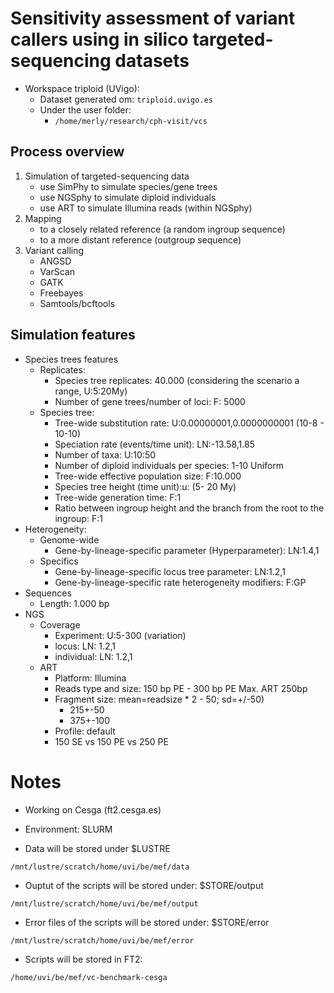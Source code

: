 # Sensitivity assessment of variant callers using in silico targeted-sequencing datasets

- Workspace triploid (UVigo):
    - Dataset generated om: `triploid.uvigo.es`
    - Under the user folder:
        - `/home/merly/research/cph-visit/vcs`

## Process overview

1. Simulation of targeted-sequencing data
    - use SimPhy to simulate species/gene trees
    - use NGSphy to simulate diploid individuals
    - use ART to simulate Illumina reads (within NGSphy)
2. Mapping
    - to a closely related reference (a random ingroup sequence)
    - to a more distant reference (outgroup sequence)
3. Variant calling
    - ANGSD
    - VarScan
    - GATK
    - Freebayes
    - Samtools/bcftools

## Simulation features

- Species trees features
    - Replicates:
        - Species tree replicates: 40.000 (considering the scenario a range, U:5:20My)
        - Number of gene trees/number of loci:  F: 5000
    - Species tree:
        - Tree-wide substitution rate: U:0.00000001,0.0000000001 (10-8 - 10-10)
        - Speciation rate (events/time unit): LN:-13.58,1.85
        - Number of taxa: U:10:50
        - Number of diploid individuals per species: 1-10 Uniform
        - Tree-wide effective population size: F:10.000
        - Species tree height (time unit):u: (5- 20 My)
        - Tree-wide generation time: F:1
        - Ratio between ingroup height and the branch from the root to the ingroup:  F:1
- Heterogeneity:
    - Genome-wide
        - Gene-by-lineage-specific parameter (Hyperparameter): LN:1.4,1
    - Specifics
        - Gene-by-lineage-specific locus tree parameter: LN:1.2,1
        - Gene-by-lineage-specific rate heterogeneity modifiers: F:GP
- Sequences
    - Length: 1.000 bp
- NGS
    - Coverage
        - Experiment: U:5-300 (variation)
        - locus: LN: 1.2,1
        - individual:  LN: 1.2,1
    - ART
        - Platform: Illumina
        - Reads type and size: 150 bp PE - 300  bp PE  Max. ART 250bp
        - Fragment size: mean=readsize * 2 - 50; sd=+/-50)
            - 215+-50
            - 375+-100
        - Profile:  default
        - 150 SE vs 150 PE vs 250 PE

# Notes
- Working on Cesga (ft2.cesga.es)
- Environment: SLURM

- Data will be stored under $LUSTRE
```
/mnt/lustre/scratch/home/uvi/be/mef/data
```
- Ouptut of the scripts will be stored under:  $STORE/output
```
/mnt/lustre/scratch/home/uvi/be/mef/output
```
- Error files of the scripts will be stored under:  $STORE/error
```
/mnt/lustre/scratch/home/uvi/be/mef/error
```
- Scripts  will be stored in FT2:
```
/home/uvi/be/mef/vc-benchmark-cesga
```
